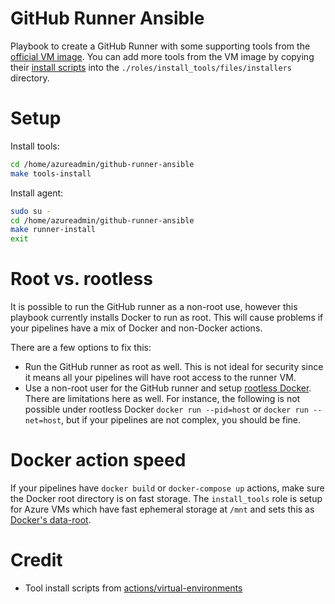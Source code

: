 # GitHub Runner Ansible
Playbook to create a GitHub Runner with some supporting tools from the [official VM image](https://github.com/actions/virtual-environments).  You can add more tools from the VM image by copying their [install scripts](https://github.com/actions/virtual-environments/tree/main/images/linux/scripts/installers) into the `./roles/install_tools/files/installers` directory.

# Setup

Install tools:

```sh
cd /home/azureadmin/github-runner-ansible
make tools-install
```

Install agent:

```sh
sudo su -
cd /home/azureadmin/github-runner-ansible
make runner-install
exit
```

# Root vs. rootless

It is possible to run the GitHub runner as a non-root use, however this playbook currently installs Docker to run as root.  This will cause problems if your pipelines have a mix of Docker and non-Docker actions.

There are a few options to fix this:

* Run the GitHub runner as root as well.  This is not ideal for security since it means all your pipelines will have root access to the runner VM.
* Use a non-root user for the GitHub runner and setup [rootless Docker](https://github.com/ssc-spc-cloud-nuage/github-runner-ansible/tree/rootless).  There are limitations here as well.  For instance, the following is not possible under rootless Docker `docker run --pid=host` or `docker run --net=host`, but if your pipelines are not complex, you should be fine.

# Docker action speed

If your pipelines have `docker build` or `docker-compose up` actions, make sure the Docker root directory is on fast storage.  The `install_tools` role is setup for Azure VMs which have fast ephemeral storage at `/mnt` and sets this as [Docker's data-root](https://github.com/ssc-spc-cloud-nuage/github-runner-ansible/blob/main/roles/install_tools/files/installers/docker.sh#L10-L11). 

# Credit
* Tool install scripts from [actions/virtual-environments](https://github.com/actions/virtual-environments/tree/main/images/linux/scripts)
